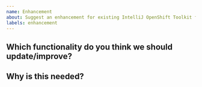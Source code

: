 ```yaml
---
name: Enhancement
about: Suggest an enhancement for existing IntelliJ OpenShift Toolkit functionality
labels: enhancement
---
```

<!--

Welcome! - We kindly ask you to:

  1. Fill out the issue template below 

Thanks for understanding, and for contributing to the project!

-->

## Which functionality do you think we should update/improve?


## Why is this needed? 


